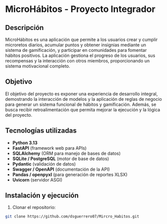 # MicroHábitos - Proyecto Integrador

## Descripción
MicroHábitos es una aplicación que permite a los usuarios crear y cumplir microretos diarios, acumular puntos y obtener insignias mediante un sistema de gamificación, y participar en comunidades para fomentar hábitos positivos. La aplicación gestiona el progreso de los usuarios, sus recompensas y la interacción con otros miembros, proporcionando un sistema motivacional completo.

## Objetivo
El objetivo del proyecto es exponer una experiencia de desarrollo integral, demostrando la interacción de modelos y la aplicación de reglas de negocio para generar un sistema funcional de hábitos y gamificación. Además, se busca recibir retroalimentación que permita mejorar la ejecución y la lógica del proyecto.

## Tecnologías utilizadas
- **Python 3.13**
- **FastAPI** (framework web para APIs)
- **SQLAlchemy** (ORM para manejo de bases de datos)
- **SQLite / PostgreSQL** (motor de base de datos)
- **Pydantic** (validación de datos)
- **Swagger / OpenAPI** (documentación de la API)
- **Pandas / openpyxl** (para generación de reportes XLSX)
- **Uvicorn** (servidor ASGI)

## Instalación y ejecución
1. Clonar el repositorio:
```bash
git clone https://github.com/dsguerrero07/Mircro_Habitos.git
